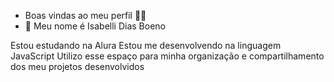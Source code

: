 
- Boas vindas ao meu perfil 💙💙
- 👋 Meu nome é Isabelli Dias Boeno

Estou estudando na Alura
Estou me desenvolvendo na linguagem JavaScript
Utilizo esse espaço para minha organização e compartilhamento dos meu projetos desenvolvidos

  
